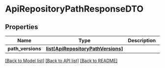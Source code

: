 # ApiRepositoryPathResponseDTO

## Properties
Name | Type | Description | Notes
------------ | ------------- | ------------- | -------------
**path_versions** | [**list[ApiRepositoryPathVersions]**](ApiRepositoryPathVersions.md) |  | [optional] 

[[Back to Model list]](../README.md#documentation-for-models) [[Back to API list]](../README.md#documentation-for-api-endpoints) [[Back to README]](../README.md)

